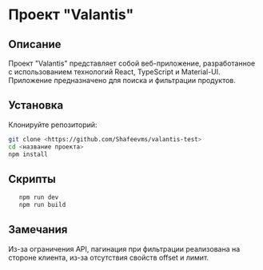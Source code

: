 # Проект "Valantis"

## Описание

Проект "Valantis" представляет собой веб-приложение, разработанное с использованием технологий React, TypeScript и Material-UI. Приложение предназначено для поиска и фильтрации продуктов.

## Установка

Клонируйте репозиторий:

   ```bash
   git clone <https://github.com/Shafeevms/valantis-test>
   cd <название проекта>
   npm install
  ```

## Скрипты

```bash
   npm run dev
   npm run build
  ```

## Замечания

Из-за ограничения API, пагинация при фильтрации реализована на стороне клиента,
из-за отсутствия свойств offset и лимит.
